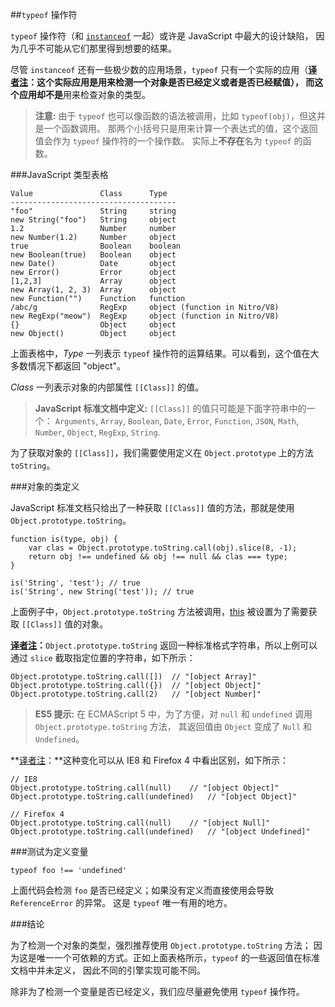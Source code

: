 ﻿##`typeof` 操作符

`typeof` 操作符（和 [`instanceof`](#types.instanceof) 一起）或许是 JavaScript 中最大的设计缺陷，
因为几乎不可能从它们那里得到想要的结果。

尽管 `instanceof` 还有一些极少数的应用场景，`typeof` 只有一个实际的应用（**[译者注][30]：**这个实际应用是用来检测一个对象是否已经定义或者是否已经赋值），
而这个应用却**不是**用来检查对象的类型。

> **注意:** 由于 `typeof` 也可以像函数的语法被调用，比如 `typeof(obj)`，但这并是一个函数调用。
> 那两个小括号只是用来计算一个表达式的值，这个返回值会作为 `typeof` 操作符的一个操作数。
> 实际上**不存在**名为 `typeof` 的函数。

###JavaScript 类型表格

    Value               Class      Type
    -------------------------------------
    "foo"               String     string
    new String("foo")   String     object
    1.2                 Number     number
    new Number(1.2)     Number     object
    true                Boolean    boolean
    new Boolean(true)   Boolean    object
    new Date()          Date       object
    new Error()         Error      object
    [1,2,3]             Array      object
    new Array(1, 2, 3)  Array      object
    new Function("")    Function   function
    /abc/g              RegExp     object (function in Nitro/V8)
    new RegExp("meow")  RegExp     object (function in Nitro/V8)
    {}                  Object     object
    new Object()        Object     object

上面表格中，*Type* 一列表示 `typeof` 操作符的运算结果。可以看到，这个值在大多数情况下都返回 "object"。

*Class* 一列表示对象的内部属性 `[[Class]]` 的值。

> **JavaScript 标准文档中定义:** `[[Class]]` 的值只可能是下面字符串中的一个：
> `Arguments`, `Array`, `Boolean`, `Date`, `Error`, 
> `Function`, `JSON`, `Math`, `Number`, `Object`, `RegExp`, `String`.

为了获取对象的 `[[Class]]`，我们需要使用定义在 `Object.prototype` 上的方法 `toString`。

###对象的类定义

JavaScript 标准文档只给出了一种获取 `[[Class]]` 值的方法，那就是使用 `Object.prototype.toString`。

    function is(type, obj) {
        var clas = Object.prototype.toString.call(obj).slice(8, -1);
        return obj !== undefined && obj !== null && clas === type;
    }
    
    is('String', 'test'); // true
    is('String', new String('test')); // true

上面例子中，`Object.prototype.toString` 方法被调用，[this](#function.this) 被设置为了需要获取 `[[Class]]` 值的对象。

**[译者注][30]：**`Object.prototype.toString` 返回一种标准格式字符串，所以上例可以通过 `slice` 截取指定位置的字符串，如下所示：
	
	Object.prototype.toString.call([])	// "[object Array]"
	Object.prototype.toString.call({})	// "[object Object]"
	Object.prototype.toString.call(2)	// "[object Number]"

> **ES5 提示:** 在 ECMAScript 5 中，为了方便，对 `null` 和 `undefined` 调用 `Object.prototype.toString` 方法，
> 其返回值由 `Object` 变成了 `Null` 和 `Undefined`。


**[译者注][30]：**这种变化可以从 IE8 和 Firefox 4 中看出区别，如下所示：
	
	// IE8
	Object.prototype.toString.call(null)	// "[object Object]"
	Object.prototype.toString.call(undefined)	// "[object Object]"
	
	// Firefox 4
	Object.prototype.toString.call(null)	// "[object Null]"
	Object.prototype.toString.call(undefined)	// "[object Undefined]"
	
	
###测试为定义变量

    typeof foo !== 'undefined'

上面代码会检测 `foo` 是否已经定义；如果没有定义而直接使用会导致 `ReferenceError` 的异常。
这是 `typeof` 唯一有用的地方。


###结论

为了检测一个对象的类型，强烈推荐使用 `Object.prototype.toString` 方法；
因为这是唯一一个可依赖的方式。正如上面表格所示，`typeof` 的一些返回值在标准文档中并未定义，
因此不同的引擎实现可能不同。

除非为了检测一个变量是否已经定义，我们应尽量避免使用 `typeof` 操作符。


[30]: http://cnblogs.com/sanshi/



